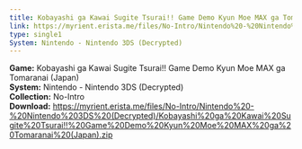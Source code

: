 ```yaml
---
title: Kobayashi ga Kawai Sugite Tsurai!! Game Demo Kyun Moe MAX ga Tomaranai (Japan)
link: https://myrient.erista.me/files/No-Intro/Nintendo%20-%20Nintendo%203DS%20(Decrypted)/Kobayashi%20ga%20Kawai%20Sugite%20Tsurai!!%20Game%20Demo%20Kyun%20Moe%20MAX%20ga%20Tomaranai%20(Japan).zip
type: single1
System: Nintendo - Nintendo 3DS (Decrypted)
---
```

<b>Game:</b> Kobayashi ga Kawai Sugite Tsurai!! Game Demo Kyun Moe MAX ga Tomaranai (Japan)<br>
<b>System:</b> Nintendo - Nintendo 3DS (Decrypted)<br>
<b>Collection:</b> No-Intro<br>
<b>Download:</b> https://myrient.erista.me/files/No-Intro/Nintendo%20-%20Nintendo%203DS%20(Decrypted)/Kobayashi%20ga%20Kawai%20Sugite%20Tsurai!!%20Game%20Demo%20Kyun%20Moe%20MAX%20ga%20Tomaranai%20(Japan).zip